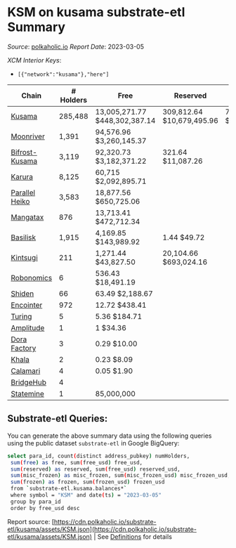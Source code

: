 # KSM on kusama substrate-etl Summary

_Source_: [polkaholic.io](https://polkaholic.io) *Report Date*: 2023-03-05


*XCM Interior Keys*:
* `[{"network":"kusama"},"here"]`


| Chain | # Holders | Free | Reserved | Misc Frozen | Frozen | Price | AssetID |
| ----- | --------- | ---- | -------- | ----------- | ------ | ----- | ------- |
| [Kusama](/kusama/0-kusama) | 285,488 | 13,005,271.77 $448,302,387.14 | 309,812.64 $10,679,495.96 | 7,931,632.51  $273,409,879.58 | 7,581,672.65 $261,346,476.24 | $34.47 | `{"Token":"KSM"}` |
| [Moonriver](/kusama/2023-moonriver) | 1,391 | 94,576.96 $3,260,145.37 |   |    |   | $34.47 | `{"Token":"42259045809535163221576417993425387648"}` |
| [Bifrost-Kusama](/kusama/2001-bifrost-ksm) | 3,119 | 92,320.73 $3,182,371.22 | 321.64 $11,087.26 |    |   | $34.47 | `{"Token":"KSM"}` |
| [Karura](/kusama/2000-karura) | 8,125 | 60,715 $2,092,895.71 |   |    |   | $34.47 | `{"Token":"KSM"}` |
| [Parallel Heiko](/kusama/2085-parallel-heiko) | 3,583 | 18,877.56 $650,725.06 |   |    |   | $34.47 | `{"Token":"100"}` |
| [Mangatax](/kusama/2110-mangatax) | 876 | 13,713.41 $472,712.34 |   |    |   | $34.47 | `{"Token":"4"}` |
| [Basilisk](/kusama/2090-basilisk) | 1,915 | 4,169.85 $143,989.92 | 1.44 $49.72 |    |   | $34.53 | `{"Token":"1"}` |
| [Kintsugi](/kusama/2092-kintsugi) | 211 | 1,271.44 $43,827.50 | 20,104.66 $693,024.16 |    |   | $34.47 | `{"Token":"KSM"}` |
| [Robonomics](/kusama/2048-robonomics) | 6 | 536.43 $18,491.19 |   |    |   | $34.47 | `{"Token":"4294967295"}` |
| [Shiden](/kusama/2007-shiden) | 66 | 63.49 $2,188.67 |   |    |   | $34.47 | `{"Token":"340282366920938463463374607431768211455"}` |
| [Encointer](/kusama/1001-encointer) | 972 | 12.72 $438.41 |   |    |   | $34.47 | `{"Token":"KSM"}` |
| [Turing](/kusama/2114-turing) | 5 | 5.36 $184.71 |   |    |   | $34.47 | `{"Token":"1"}` |
| [Amplitude](/kusama/2124-amplitude) | 1 | 1 $34.36 |   |    |   | $34.47 | `{"XCM":"KSM"}` |
| [Dora Factory](/kusama/2115-dorafactory) | 3 | 0.29 $10.00 |   |    |   | $34.47 | `{"Token":"KSM"}` |
| [Khala](/kusama/2004-khala) | 2 | 0.23 $8.09 |   |    |   | $34.47 | `{"Token":"0"}` |
| [Calamari](/kusama/2084-calamari) | 4 | 0.05 $1.90 |   |    |   | $34.99 | `{"Token":"12"}` |
| [BridgeHub](/kusama/1002-bridgehub) | 4 |   |   |    |   |  | `{"Token":"KSM"}` |
| [Statemine](/kusama/1000-statemine) | 1 | 85,000,000  |   |    |   |  | `{"Token":"1234"}` |

## Substrate-etl Queries:
You can generate the above summary data using the following queries using the public dataset `substrate-etl` in Google BigQuery:
```bash
select para_id, count(distinct address_pubkey) numHolders, 
 sum(free) as free, sum(free_usd) free_usd,
 sum(reserved) as reserved, sum(free_usd) reserved_usd,
 sum(misc_frozen) as misc_frozen, sum(misc_frozen_usd) misc_frozen_usd,
 sum(frozen) as frozen, sum(frozen_usd) frozen_usd
 from `substrate-etl.kusama.balances*` 
 where symbol = "KSM" and date(ts) = "2023-03-05"
 group by para_id
 order by free_usd desc
```


Report source: [https://cdn.polkaholic.io/substrate-etl/kusama/assets/KSM.json](https://cdn.polkaholic.io/substrate-etl/kusama/assets/KSM.json) | See [Definitions](/DEFINITIONS.md) for details
